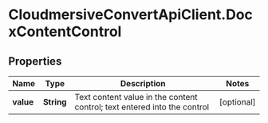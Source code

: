 # CloudmersiveConvertApiClient.DocxContentControl

## Properties
Name | Type | Description | Notes
------------ | ------------- | ------------- | -------------
**value** | **String** | Text content value in the content control; text entered into the control | [optional] 


